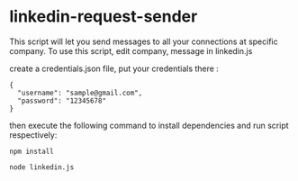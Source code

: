 # linkedin-request-sender
This script will let you send messages to all your connections at specific company.
To use this script, edit company, message in linkedin.js

create a credentials.json file, put your credentials there :

```
{
  "username": "sample@gmail.com",
  "password": "12345678"
}
```
then execute the following command to install dependencies and run script respectively:

```
npm install

node linkedin.js

```

